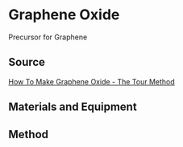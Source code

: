 # Graphene Oxide

Precursor for Graphene

## Source

[How To Make Graphene Oxide - The Tour Method](https://youtu.be/c17ePPuEaAk)

## Materials and Equipment

## Method 
